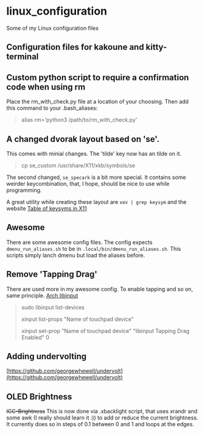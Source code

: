 # linux_configuration
Some of my Linux configuration files

## Configuration files for kakoune and kitty-terminal

## Custom python script to require a confirmation code when using rm
Place the rm_with_check.py file at a location of your choosing. Then add this command to your .bash_aliases:

> alias rm='python3 /path/to/rm_with_check.py'

## A changed dvorak layout based on 'se'. 
This comes with minial changes. The 'tilde' key now has an tilde on it. 
> cp se_custom /usr/share/X11/xkb/symbols/se

The second changed, `se_specark` is a bit more special. It contains some weirder keycombination, that, I hope, should be nice to use while programming. 

A great utility while creating these layout are `xev | grep keysym` and the website [Table of keysyms in X11](https://www.oreilly.com/library/view/xlib-reference-manual/9780937175262/16_appendix-h.html)

## Awesome
There are some awesome config files. 
The config expects `dmenu_run_aliases.sh` to be in `.local/bin/dmenu_run_aliases.sh`. This scripts simply lanch dmenu but load the aliases before. 

## Remove 'Tapping Drag'
There are used more in my awesome config. To enable tapping and so on, same principle. 
[Arch libinput](https://wiki.archlinux.org/index.php/Libinput)
> sudo libinput list-devices
> 
> xinput list-props "Name of touchpad device"
> 
> xinput set-prop "Name of touchpad device" "libinput Tapping Drag Enabled" 0
> 

## Adding undervolting
[https://github.com/georgewhewell/undervolt](https://github.com/georgewhewell/undervolt)

## OLED Brightness
~~ICC-Brightness~~
This is now done via .xbacklight script, that uses xrandr and some awk (I really should learn it :)) to add or reduce the current brightness.
It currently does so in steps of 0.1 between 0 and 1 and loops at the edges. 
